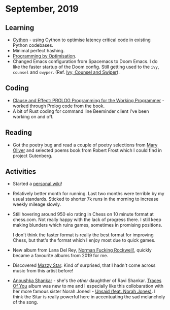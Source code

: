 # September, 2019

## Learning

- [Cython](https://cython.readthedocs.io/en/latest/) - using Cython to optimise
  latency critical code in existing Python codebases.
- Minimal perfect hashing.
- [Programming by Optimisation](http://www.prog-by-opt.net/).
- Changed Emacs configuration from Spacemacs to Doom Emacs. I do like the faster
  startup of the Doom config. Still getting used to the `ivy`, `counsel` and
  `swyper`. (Ref. [Ivy, Counsel and Swiper](https://writequit.org/denver-emacs/presentations/2017-04-11-ivy.html)).

## Coding

- [Clause and Effect: PROLOG Programming for the Working Programmer](https://www.goodreads.com/en/book/show/1242949) - 
  worked through Prolog code from the book.
- A bit of Rust coding for command line Beeminder client I've been working on
  and off.

## Reading

- Got the poetry bug and read a couple of poetry selections from [Mary Oliver](https://www.goodreads.com/author/show/23988.Mary_Oliver) 
  and selected poems book from Robert Frost which I could find in project Gutenberg.

## Activities

- Started a [personal wiki](https://wiki.dewaka.com)!
- Relatively better month for running. Last two months were terrible by my usual
  standards. Sticked to shorter 7k runs in the morning to increase weekly
  mileage slowly.
- Still hovering around 950 elo rating in Chess on 10 minute format at
  chess.com. Not really happy with the lack of progress there. I still keep
  making blunders which ruins games, sometimes in promising positions.
  
  I don't think the faster format is really the best format for improving Chess,
  but that's the format which I enjoy most due to quick games.
- New album from Lana Del Rey, [Norman Fucking Rockwell!](https://www.last.fm/music/Lana+Del+Rey/Norman+Fucking+Rockwell!),
  quickly became a favourite albums from 2019 for me.
- Discovered [Mazzy Star](https://www.last.fm/music/Mazzy+Star). Kind of
  surprised, that I hadn't come across music from this artist before!
- [Anoushka Shankar](https://www.last.fm/music/Anoushka+Shankar) - she's the
  _other_ daughther of Ravi Shankar. [Traces Of You](https://open.spotify.com/album/2YIGIiMYhsnDSeot1MQm0H?si=fojlgpQOSbOEPUV527oBIQ)
  album was new to me and I especially like this collobaration with her more
  famous sister Norah Jones! - 
  [Unsaid (feat. Norah Jones)](https://open.spotify.com/track/3e03CLC7vOiAZzzLB3l54t?si=EHuOAMGHTomHoY2gAW--3A).
  I think the Sitar is really powerful here in accentuating the sad melancholy
  of the song. 
  
